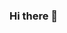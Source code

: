 ### Hi there 👋

<!--
**ringozzt/ringozzt** is a ✨ _special_ ✨ repository because its `README.md` (this file) appears on your GitHub profile.
https://github-readme-stats.vercel.app/api？username = ringozzt＆theme = blueberry＆show_icons = true

Here are some ideas to get you started:

- 🔭 I’m currently working on ...
- 🌱 I’m currently learning ...
- 👯 I’m looking to collaborate on ...
- 🤔 I’m looking for help with ...
- 💬 Ask me about ...
- 📫 How to reach me: ...
- 😄 Pronouns: ...
- ⚡ Fun fact: ...
-->
